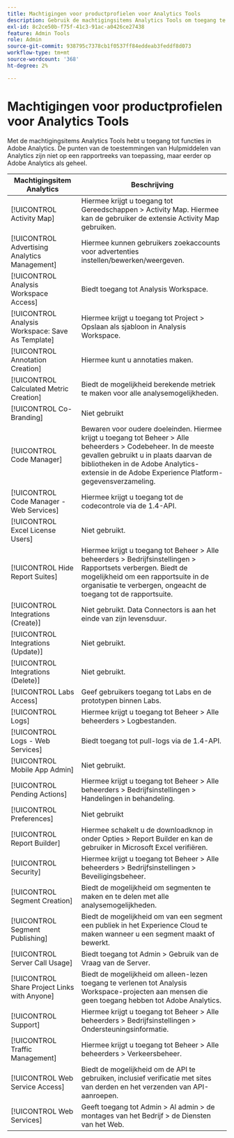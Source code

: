 ```yaml
---
title: Machtigingen voor productprofielen voor Analytics Tools
description: Gebruik de machtigingsitems Analytics Tools om toegang te verlenen tot functies in Adobe Analytics.
exl-id: 8c2ce50b-f75f-41c3-91ac-a0426ce27438
feature: Admin Tools
role: Admin
source-git-commit: 938795c7378cb1f0537ff84eddeab3feddf8d073
workflow-type: tm+mt
source-wordcount: '368'
ht-degree: 2%

---
```


# Machtigingen voor productprofielen voor Analytics Tools

Met de machtigingsitems Analytics Tools hebt u toegang tot functies in Adobe Analytics. De punten van de toestemmingen van Hulpmiddelen van Analytics zijn niet op een rapportreeks van toepassing, maar eerder op Adobe Analytics als geheel.

| Machtigingsitem Analytics | Beschrijving |
|----|----|
| [!UICONTROL Activity Map] | Hiermee krijgt u toegang tot Gereedschappen > Activity Map. Hiermee kan de gebruiker de extensie Activity Map gebruiken. |
| [!UICONTROL Advertising Analytics Management] | Hiermee kunnen gebruikers zoekaccounts voor advertenties instellen/bewerken/weergeven. |
| [!UICONTROL Analysis Workspace Access] | Biedt toegang tot Analysis Workspace. |
| [!UICONTROL Analysis Workspace: Save As Template] | Hiermee krijgt u toegang tot Project > Opslaan als sjabloon in Analysis Workspace. |
| [!UICONTROL Annotation Creation] | Hiermee kunt u annotaties maken. |
| [!UICONTROL Calculated Metric Creation] | Biedt de mogelijkheid berekende metriek te maken voor alle analysemogelijkheden. |
| [!UICONTROL Co-Branding] | Niet gebruikt |
| [!UICONTROL Code Manager] | Bewaren voor oudere doeleinden. Hiermee krijgt u toegang tot Beheer > Alle beheerders > Codebeheer. In de meeste gevallen gebruikt u in plaats daarvan de bibliotheken in de Adobe Analytics-extensie in de Adobe Experience Platform-gegevensverzameling. |
| [!UICONTROL Code Manager - Web Services] | Hiermee krijgt u toegang tot de codecontrole via de 1.4-API. |
| [!UICONTROL Excel License Users] | Niet gebruikt. |
| [!UICONTROL Hide Report Suites] | Hiermee krijgt u toegang tot Beheer > Alle beheerders > Bedrijfsinstellingen > Rapportsets verbergen. Biedt de mogelijkheid om een rapportsuite in de organisatie te verbergen, ongeacht de toegang tot de rapportsuite. |
| [!UICONTROL Integrations (Create)] | Niet gebruikt. Data Connectors is aan het einde van zijn levensduur. |
| [!UICONTROL Integrations (Update)] | Niet gebruikt. |
| [!UICONTROL Integrations (Delete)] | Niet gebruikt. |
| [!UICONTROL Labs Access] | Geef gebruikers toegang tot Labs en de prototypen binnen Labs. |
| [!UICONTROL Logs] | Hiermee krijgt u toegang tot Beheer > Alle beheerders > Logbestanden. |
| [!UICONTROL Logs - Web Services] | Biedt toegang tot pull-logs via de 1.4-API. |
| [!UICONTROL Mobile App Admin] | Niet gebruikt. |
| [!UICONTROL Pending Actions] | Hiermee krijgt u toegang tot Beheer > Alle beheerders > Bedrijfsinstellingen > Handelingen in behandeling. |
| [!UICONTROL Preferences] | Niet gebruikt |
| [!UICONTROL Report Builder] | Hiermee schakelt u de downloadknop in onder Opties > Report Builder en kan de gebruiker in Microsoft Excel verifiëren. |
| [!UICONTROL Security] | Hiermee krijgt u toegang tot Beheer > Alle beheerders > Bedrijfsinstellingen > Beveiligingsbeheer. |
| [!UICONTROL Segment Creation] | Biedt de mogelijkheid om segmenten te maken en te delen met alle analysemogelijkheden. |
| [!UICONTROL Segment Publishing] | Biedt de mogelijkheid om van een segment een publiek in het Experience Cloud te maken wanneer u een segment maakt of bewerkt. |
| [!UICONTROL Server Call Usage] | Biedt toegang tot Admin > Gebruik van de Vraag van de Server. |
| [!UICONTROL Share Project Links with Anyone] | Biedt de mogelijkheid om alleen-lezen toegang te verlenen tot Analysis Workspace-projecten aan mensen die geen toegang hebben tot Adobe Analytics. |
| [!UICONTROL Support] | Hiermee krijgt u toegang tot Beheer > Alle beheerders > Bedrijfsinstellingen > Ondersteuningsinformatie. |
| [!UICONTROL Traffic Management] | Hiermee krijgt u toegang tot Beheer > Alle beheerders > Verkeersbeheer. |
| [!UICONTROL Web Service Access] | Biedt de mogelijkheid om de API te gebruiken, inclusief verificatie met sites van derden en het verzenden van API-aanroepen. |
| [!UICONTROL Web Services] | Geeft toegang tot Admin > Al admin > de montages van het Bedrijf > de Diensten van het Web. |